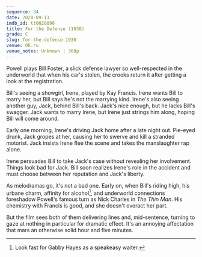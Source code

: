 ```yaml
---
sequence: 34
date: 2020-09-13
imdb_id: tt0020896
title: For the Defense (1930)
grade: C
slug: for-the-defense-1930
venue: OK.ru
venue_notes: Unknown | 360p
---
```


Powell plays Bill Foster, a slick defense lawyer so well-respected in the underworld that when his car's stolen, the crooks return it after getting a look at the registration.

<!-- end -->

Bill's seeing a showgirl, Irene, played by Kay Francis. Irene wants Bill to marry her, but Bill says he's not the marrying kind. Irene's also seeing another guy, Jack, behind Bill's back. Jack's nice enough, but he lacks Bill's swagger. Jack wants to marry Irene, but Irene just strings him along, hoping Bill will come around.

Early one morning, Irene's driving Jack home after a late night out. Pie-eyed drunk, Jack gropes at her, causing her to swerve and kill a stranded motorist. Jack insists Irene flee the scene and takes the manslaughter rap alone.

Irene persuades Bill to take Jack's case without revealing her involvement. Things look bad for Jack. Bill soon realizes Irene's role in the accident and must choose between her reputation and Jack's liberty.

As melodramas go, it's not a bad one. Early on, when Bill's riding high, his urbane charm, affinity for alcohol[^1], and underworld connections foreshadow Powell's famous turn as Nick Charles in <span data-imdb-id="tt0025878">_The Thin Man_</span>. His chemistry with Francis is good, and she doesn't overact her part.

But the film sees both of them delivering lines and, mid-sentence, turning to gaze at nothing in particular for dramatic effect. It's an annoying affectation that mars an otherwise solid hour and five minutes.

[^1]: Look fast for Gabby Hayes as a speakeasy waiter.
